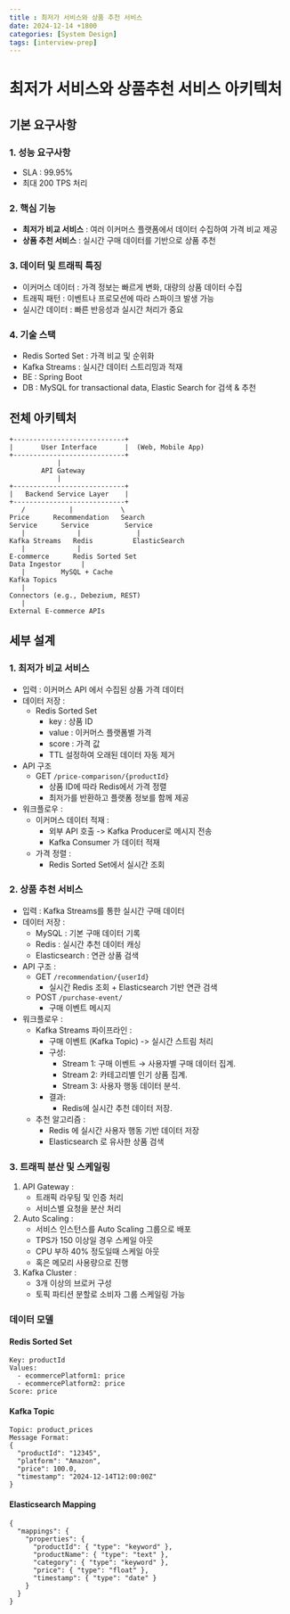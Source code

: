 ```yaml
---
title : 최저가 서비스와 상품 추천 서비스
date: 2024-12-14 +1800
categories: [System Design]
tags: [interview-prep]
---
```


# 최저가 서비스와 상품추천 서비스 아키텍처
## 기본 요구사항
### 1. 성능 요구사항
- SLA : 99.95%
- 최대 200 TPS 처리
### 2. 핵심 기능
- **최저가 비교 서비스** : 여러 이커머스 플랫폼에서 데이터 수집하여 가격 비교 제공
- **상품 추천 서비스** : 실시간 구매 데이터를 기반으로 상품 추천
### 3. 데이터 및 트래픽 특징
- 이커머스 데이터 : 가격 정보는 빠르게 변화, 대량의 상품 데이터 수집
- 트래픽 패턴 : 이벤트나 프로모션에 따라 스파이크 발생 가능
- 실시간 데이터 : 빠른 반응성과 실시간 처리가 중요
### 4. 기술 스택
- Redis Sorted Set : 가격 비교 및 순위화
- Kafka Streams : 실시간 데이터 스트리밍과 적재
- BE : Spring Boot
- DB : MySQL for transactional data, Elastic Search for 검색 & 추천
## 전체 아키텍처
```
+----------------------------+
|       User Interface       |  (Web, Mobile App)
+----------------------------+
            |
        API Gateway
            |
+----------------------------+
|   Backend Service Layer    |
+----------------------------+
   /           |            \
Price      Recommendation   Search
Service      Service         Service
   |             |              |
Kafka Streams   Redis          ElasticSearch
   |             |
E-commerce      Redis Sorted Set
Data Ingestor     |
   |         MySQL + Cache
Kafka Topics
   |
Connectors (e.g., Debezium, REST)
   |
External E-commerce APIs
```
## 세부 설계
### 1. 최저가 비교 서비스
- 입력 : 이커머스 API 에서 수집된 상품 가격 데이터
- 데이터 저장 : 
  - Redis Sorted Set
    - key : 상품 ID
    - value : 이커머스 플랫폼별 가격
    - score : 가격 값
    - TTL 설정하여 오래된 데이터 자동 제거
- API 구조
  - GET ```/price-comparison/{productId}```
    - 상품 ID에 따라 Redis에서 가격 정렬
    - 최저가를 반환하고 플랫폼 정보를 함께 제공
- 워크플로우 :
  - 이커머스 데이터 적재 :
    - 외부 API 호출 -> Kafka Producer로 메시지 전송
    - Kafka Consumer 가 데이터 적재
  - 가격 정렬 :
    - Redis Sorted Set에서 실시간 조회
### 2. 상품 추천 서비스
- 입력 : Kafka Streams를 통한 실시간 구매 데이터
- 데이터 저장 : 
  - MySQL : 기본 구매 데이터 기록
  - Redis : 실시간 추천 데이터 캐싱
  - Elasticsearch : 연관 상품 검색
- API 구조 :
  - GET ```/recommendation/{userId}```
    - 실시간 Redis 조회 + Elasticsearch 기반 연관 검색
  - POST ```/purchase-event/```
    - 구매 이벤트 메시지
- 워크플로우 :
  - Kafka Streams 파이프라인 :
    - 구매 이벤트 (Kafka Topic) -> 실시간 스트림 처리
	- 구성:
    	- Stream 1: 구매 이벤트 → 사용자별 구매 데이터 집계.
    	- Stream 2: 카테고리별 인기 상품 집계.
    	- Stream 3: 사용자 행동 데이터 분석.
	- 결과:
    	- Redis에 실시간 추천 데이터 저장.
  - 추천 알고리즘 :
    - Redis 에 실시간 사용자 행동 기반 데이터 저장
    - Elasticsearch 로 유사한 상품 검색
### 3. 트래픽 분산 및 스케일링
1. API Gateway :
   - 트래픽 라우팅 및 인증 처리
   - 서비스별 요청을 분산 처리
2. Auto Scaling :
   - 서비스 인스턴스를 Auto Scaling 그룹으로 배포
   - TPS가 150 이상일 경우 스케일 아웃
   - CPU 부하 40% 정도일때 스케일 아웃
   - 혹은 메모리 사용량으로 진행
3. Kafka Cluster : 
   - 3개 이상의 브로커 구성
   - 토픽 파티션 분할로 소비자 그룹 스케일링 가능
### 데이터 모델
#### Redis Sorted Set
```
Key: productId
Values:
  - ecommercePlatform1: price
  - ecommercePlatform2: price
Score: price
```
#### Kafka Topic
```
Topic: product_prices
Message Format:
{
  "productId": "12345",
  "platform": "Amazon",
  "price": 100.0,
  "timestamp": "2024-12-14T12:00:00Z"
}
```
#### Elasticsearch Mapping
```
{
  "mappings": {
    "properties": {
      "productId": { "type": "keyword" },
      "productName": { "type": "text" },
      "category": { "type": "keyword" },
      "price": { "type": "float" },
      "timestamp": { "type": "date" }
    }
  }
}
```
